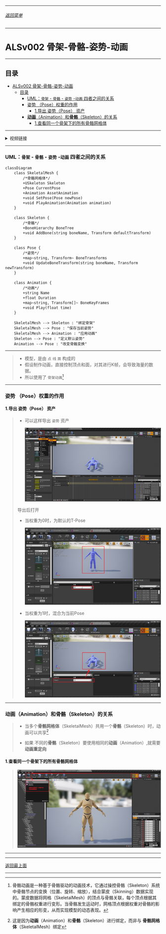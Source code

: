 
------

###### [返回菜单](../ALS_Menu.md)

------

# ALSv002 骨架-骨骼-姿势-动画

------

## 目录

- [ALSv002 骨架-骨骼-姿势-动画](#alsv002-骨架-骨骼-姿势-动画)
  - [目录](#目录)
    - [UML：`骨架` - `骨骼` - `姿势` -`动画` 四者之间的关系](#uml骨架---骨骼---姿势--动画-四者之间的关系)
    - [姿势 （Pose）权重的作用](#姿势-pose权重的作用)
      - [1.导出 姿势（Pose） 资产](#1导出-姿势pose-资产)
    - [**动画**（Animation）和**骨骼**（Skeleton）的关系](#动画animation和骨骼skeleton的关系)
      - [1.查看同一个骨架下的所有骨骼网格体](#1查看同一个骨架下的所有骨骼网格体)

------

<details>
<summary>视频链接</summary>

> [02骨架-骨骼-姿势-动画_哔哩哔哩_bilibili](https://www.bilibili.com/video/BV12f4y1r71N?spm_id_from=333.788.videopod.episodes&vd_source=9e1e64122d802b4f7ab37bd325a89e6c&p=3)

------

</details>

------

### UML：`骨架` - `骨骼` - `姿势` -`动画` 四者之间的关系

```mermaid
classDiagram
    class SkeletalMesh {
        /*骨骼网格体*/
        +USkeleton Skeleton
        +Pose CurrentPose
        +Animation AssetAnimation
        +void SetPose(Pose newPose)
        +void PlayAnimation(Animation animation)
    }
    
    class Skeleton {
        /*骨骼*/
        +BoneHierarchy BoneTree
        +void AddBone(string boneName, Transform defaultTransform)
    }
    
    class Pose {
        /*姿势*/
        +map~string, Transform~ BoneTransforms
        +void UpdateBoneTransform(string boneName, Transform newTransform)
    }
    
    class Animation {
        /*动画*/
        +string Name
        +float Duration
        +map~string, Transform[]~ BoneKeyFrames
        +void Play(float time)
    }

    SkeletalMesh --> Skeleton : "绑定骨架"
    SkeletalMesh --> Pose : "保存当前姿势"
    SkeletalMesh --> Animation : "应用动画"
    Skeleton --> Pose : "定义默认姿势"
    Animation --> Pose : "改变骨骼变换"
```

------

> - 模型，是由 `点` `线` `面` 构成的
> - 假设制作动画，直接控制顶点和面，对其进行K帧，会导致海量的数据。
> - 所以使用了 `骨架动画`[^1]

------

### 姿势 （Pose）权重的作用

#### 1.导出 姿势（Pose） 资产

> - 可以这样导出 `姿势` 资产
>
>   ![image-20250102171539670](./Image/ALSv002/image-20250102171539670.png)
>
> 导出后打开
>
> - 当权重为0时，为默认的T-Pose
>
>   ![image-20250102171720148](./Image/ALSv002/image-20250102171720148.png)
>
> - 当权重为1时，混合为当前Pose
>
>   ![image-20250102171812747](./Image/ALSv002/image-20250102171812747.png)

------

### **动画**（Animation）和**骨骼**（Skeleton）的关系

> - 当多个**骨骼网格体**（SkeletalMesh）共用一个**骨骼**（Skeleton）时，动画可以共享[^2]
>
>  - 如果 不同的**骨骼**（Skeleton）要使用相同的**动画**（Animation）,就需要 **动画重定向**

#### 1.查看同一个骨架下的所有骨骼网格体

> ![image-20250102173242922](./Image/ALSv002/image-20250102173242922.png)

------

[^1]: 骨骼动画是一种基于骨骼驱动的动画技术，它通过操控骨骼（Skeleton）系统中骨骼节点的变换（位置、旋转、缩放），结合蒙皮（Skinning）数据实现的。蒙皮数据将网格（SkeletalMesh）的顶点与骨骼关联，每个顶点根据其绑定的骨骼权重进行变形。当骨骼发生运动时，网格顶点根据权重对骨骼的影响产生相应的形变，从而实现模型的动态表现。
[^2]: 这是因为**动画**（Animation）和**骨骼**（Skeleton）进行绑定，而非与 **骨骼网格体**（SkeletalMesh）绑定

------

[返回最上面](#返回菜单)

------

